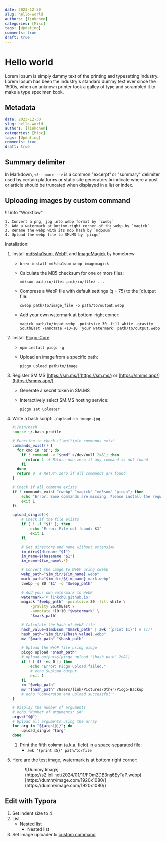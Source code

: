 ```yaml
---
date: 2023-12-30
slug: hello-world
authors: [linkchen]
categories: [Misc]
tags: [Updating]
comments: true
draft: true
---
```


# Hello world

Lorem Ipsum is simply dummy text of the printing and typesetting industry. Lorem Ipsum has been the industry's standard dummy text ever since the 1500s, when an unknown printer took a galley of type and scrambled it to make a type specimen book.

<!-- more -->

## Metadata

```yaml linenums="1"
date: 2023-12-30
slug: hello-world
authors: [linkchen]
categories: [Misc]
tags: [Updating]
comments: true
draft: true
```

## Summary delimiter

In Markdown, `<!-- more -->` is a common "excerpt" or "summary" delimiter used by certain platforms or static site generators to indicate where a post or article should be truncated when displayed in a list or index.

## Uploading images by custom command

!!! info "Workflow"

    1. Convert a png, jpg into webp format by `cwebp`
    2. Add a watermark at bottom-right corner of the webp by `magick`
    3. Rename the webp with its md5 hash by `md5sum`
    4. Upload the webp file to SM.MS by `picgo`

Installation:

1. Install [md5sha1sum](http://microbrew.org/tools/md5sha1sum/), [WebP](https://developers.google.com/speed/webp/), and [ImageMagick](https://imagemagick.org/)  by homebrew

    - `brew install md5sha1sum webp imagemagick ` 

    - Calculate the MD5 checksum for one or more files:

         `md5sum path/to/file1 path/to/file2 ...`

    - Compress a WebP file with default settings (q = 75) to the [o]utput file:

         `cwebp path/to/image_file -o path/to/output.webp`

    -   Add your own watermark at bottom-right corner:

        `magick path/to/input.webp -pointsize 30 -fill white -gravity SouthEast -annotate +10+10 'your watermark' path/to/output.webp`

2. Install [Picgo-Core](https://github.com/PicGo/PicGo-Core)

    - `npm install picgo -g`

    - Upload an image from a specific path:

      `picgo upload path/to/image`

3. Register SM.MS [https://sm.ms/](https://sm.ms/) or [https://smms.app/](https://smms.app/)
    - Generate a secret token in SM.MS

    - Interactively select SM.MS hosting service:

      `picgo set uploader`

4. Write a bash script: `./upload.sh image.jpg`

    ```bash linenums="1" title="upload.sh"
    #!/bin/bash
    source ~/.bash_profile
    
    # Function to check if multiple commands exist
    commands_exist() {
      for cmd in "$@"; do
        if ! command -v "$cmd" >/dev/null 2>&1; then
          return 1  # Return non-zero if any command is not found
        fi
      done
      return 0  # Return zero if all commands are found
    }
    
    # Check if all command exists
    if ! commands_exist "cwebp" "magick" "md5sum" "picgo"; then
        echo "Error: Some commands are missing. Please install the required tools."
        exit 1
    fi
    
    upload_single(){
        # Check if the file exists
        if [ ! -f "$1" ]; then
            echo "Error: File not found: $1"
            exit 1
        fi
    
        # Get directory and name without extension
        im_dir=$(dirname "$1")
        im_name=$(basename "$1")
        im_name=${im_name%.*}
    
        # Convert the image to WebP using cwebp
        webp_path="$im_dir/${im_name}.webp"
        mark_path="$im_dir/${im_name}_mark.webp"
        cwebp -q 80 "$1" -o "$webp_path"
    
        # Add your own watermark to WebP
        watermark='© linkch0.github.io'
        magick "$webp_path" -pointsize 30 -fill white \
            -gravity SouthEast \
            -annotate +10+10 "$watermark" \
            "$mark_path"
    
        # Calculate the hash of WebP file
        hash_value=$(md5sum "$mark_path" | awk '{print $1}') # (1)!
        hash_path="$im_dir/${hash_value}.webp"
        mv "$mark_path" "$hash_path"
    
        # Upload the WebP file using picgo
        picgo upload "$hash_path"
        # upload_output=$(picgo upload "$hash_path" 2>&1)
        if ! [ $? -eq 0 ]; then
            echo "Error: Picgo upload failed."
            # echo $upload_output
            exit 1
        fi
        rm "$webp_path"
        mv "$hash_path" /Users/link/Pictures/Other/Picgo-Backup
        # echo "Conversion and upload successful!"
    }
    
    # Display the number of arguments
    # echo "Number of arguments: $#"
    args=("$@")
    # Upload all arguments using the array
    for arg in "${args[@]}"; do
        upload_single "$arg"
    done
    ```

    1.  Print the fifth column (a.k.a. field) in a space-separated file:
        - `awk '{print $5}' path/to/file`

5.   Here are the test image, watermark is at bottom-right corner:

     <figure markdown>
       ![Dummy Image](https://s2.loli.net/2024/01/11/FOm2DB3ng6EyTaP.webp)
       <figcaption>[https://dummyimage.com/1920x1080/](https://dummyimage.com/1920x1080/)</figcaption>
     </figure>

## Edit with Typora

1.   Set indent size to 4
2.   List
     -   Nested list
         -   Nested list
3.   Set image uploader to [custom command](#uploading-images)
